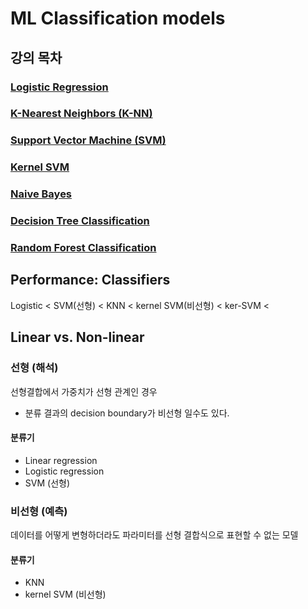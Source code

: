 # ML Classification models
## 강의 목차
### [Logistic Regression](https://github.com/EricChoii/ai-boot-camp-ablearn/blob/main/ai/classification/logistic-regression.md)
### [K-Nearest Neighbors (K-NN)](https://github.com/EricChoii/ai-boot-camp-ablearn/blob/main/ai/classification/knn.md)
### [Support Vector Machine (SVM)](https://github.com/EricChoii/ai-boot-camp-ablearn/blob/main/ai/classification/svm.md)
### [Kernel SVM](https://github.com/EricChoii/ai-boot-camp-ablearn/blob/main/ai/classification/kernel-svm)
### [Naive Bayes](https://github.com/EricChoii/ai-boot-camp-ablearn/blob/main/ai/classification/naive-bayes.md)
### [Decision Tree Classification](https://github.com/EricChoii/ai-boot-camp-ablearn/blob/main/ai/classification/decision-tree.md)
### [Random Forest Classification](https://github.com/EricChoii/ai-boot-camp-ablearn/blob/main/ai/classification/random-forest.md)

## Performance: Classifiers
Logistic < SVM(선형) < KNN < kernel SVM(비선형) < ker-SVM <

## Linear vs. Non-linear
### 선형 (해석)
선형결합에서 가중치가 선형 관계인 경우
- 분류 결과의 decision boundary가 비선형 일수도 있다.
#### 분류기
- Linear regression
- Logistic regression
- SVM (선형)

### 비선형 (예측)
데이터를 어떻게 변형하더라도 파라미터를 선형 결합식으로 표현할 수 없는 모델
#### 분류기
- KNN
- kernel SVM (비선형)
